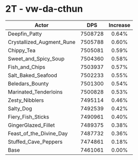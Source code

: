 # 2T - vw-da-cthun
| Actor | DPS | Increase |
|---|:---:|:---:|
|Deepfin_Patty|7508728|0.64%|
|Crystallized_Augment_Rune|7505788|0.60%|
|Chippy_Tea|7505081|0.59%|
|Sweet_and_Spicy_Soup|7504360|0.58%|
|Fish_and_Chips|7503937|0.57%|
|Salt_Baked_Seafood|7502233|0.55%|
|Beledars_Bounty|7501300|0.54%|
|Marinated_Tenderloins|7500828|0.53%|
|Zesty_Nibblers|7495114|0.46%|
|Salty_Dog|7492539|0.42%|
|Fiery_Fish_Sticks|7490961|0.40%|
|GingerGlazed_Fillet|7489375|0.38%|
|Feast_of_the_Divine_Day|7487732|0.36%|
|Stuffed_Cave_Peppers|7474861|0.18%|
|Base|7461061|0.00%|
